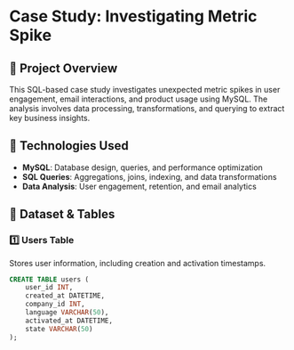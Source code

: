 # Case Study: Investigating Metric Spike

## 📌 Project Overview
This SQL-based case study investigates unexpected metric spikes in user engagement, email interactions, and product usage using MySQL. The analysis involves data processing, transformations, and querying to extract key business insights.

## 🚀 Technologies Used
- **MySQL**: Database design, queries, and performance optimization
- **SQL Queries**: Aggregations, joins, indexing, and data transformations
- **Data Analysis**: User engagement, retention, and email analytics

## 📂 Dataset & Tables
### 1️⃣ **Users Table**
Stores user information, including creation and activation timestamps.
```sql
CREATE TABLE users (
    user_id INT,
    created_at DATETIME,
    company_id INT,
    language VARCHAR(50),
    activated_at DATETIME,
    state VARCHAR(50)
);
